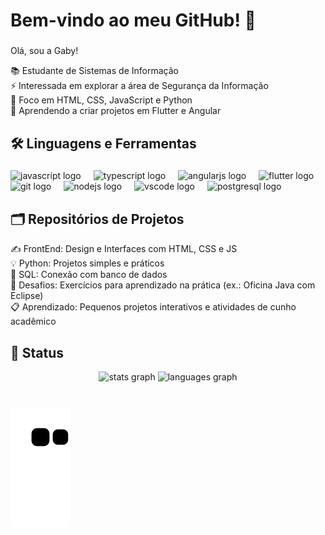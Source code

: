 <h1 align="left">Bem-vindo ao meu GitHub! 👋 </h1>

###

<p align="left">Olá, sou a Gaby! </p>


<p align="left">📚 Estudante de Sistemas de Informação<br> ⚡️ Interessada em explorar a área de Segurança da Informação<br>🎯 Foco em HTML, CSS, JavaScript e Python<br>🎲 Aprendendo a criar projetos em Flutter e Angular</p>

###

<h2 align="left"> 🛠 Linguagens e Ferramentas</h2>

###

<div align="left">
  <img src="https://cdn.jsdelivr.net/gh/devicons/devicon/icons/javascript/javascript-original.svg" height="40" alt="javascript logo"  />
  <img width="12" />
  <img src="https://cdn.jsdelivr.net/gh/devicons/devicon/icons/typescript/typescript-original.svg" height="40" alt="typescript logo"  />
  <img width="12" />
  <img src="https://cdn.jsdelivr.net/gh/devicons/devicon/icons/angularjs/angularjs-original.svg" height="40" alt="angularjs logo"  />
  <img width="12" />
  <img src="https://cdn.jsdelivr.net/gh/devicons/devicon/icons/flutter/flutter-original.svg" height="40" alt="flutter logo"  />
  <img width="12" />
  <img src="https://cdn.jsdelivr.net/gh/devicons/devicon/icons/git/git-original.svg" height="40" alt="git logo"  />
  <img width="12" />
  <img src="https://cdn.jsdelivr.net/gh/devicons/devicon/icons/nodejs/nodejs-original.svg" height="40" alt="nodejs logo"  />
  <img width="12" />
  <img src="https://cdn.jsdelivr.net/gh/devicons/devicon/icons/vscode/vscode-original.svg" height="40" alt="vscode logo"  />
  <img width="12" />
  <img src="https://cdn.jsdelivr.net/gh/devicons/devicon/icons/postgresql/postgresql-original.svg" height="40" alt="postgresql logo"  />
</div>

<h2 align="left"> 🗂 Repositórios de Projetos</h2>

<p align="left">✍️ FrontEnd: Design e Interfaces com HTML, CSS e JS<br> 💡 Python: Projetos simples e práticos<br>🎲 SQL: Conexão com banco de dados<br>🎯 Desafios: Exercícios para aprendizado na prática (ex.: Oficina Java com Eclipse)<br> 📋 Aprendizado: Pequenos projetos interativos e atividades de cunho acadêmico</p>

<h2 align="left"> 🔔 Status </h2>

<div align="center">
  <img src="https://github-readme-stats.vercel.app/api?username=gabylima831&hide_title=false&hide_rank=false&show_icons=true&include_all_commits=true&count_private=true&disable_animations=false&theme=dracula&locale=en&hide_border=false" height="150" alt="stats graph"  />
  <img src="https://github-readme-stats.vercel.app/api/top-langs?username=gabylima831&locale=en&hide_title=false&layout=compact&card_width=320&langs_count=5&theme=dracula&hide_border=false" height="150" alt="languages graph"  />
</div>

###

<br clear="both">

<img src="https://raw.githubusercontent.com/gabylima831/gabylima831/main/snake.svg" alt="Snake animation" />

###


###
